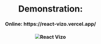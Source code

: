 <h1  align="center">Demonstration:</h1>

<h3 align="center"> Online: https://react-vizo.vercel.app/ <h3>

<p  align="center">

<img  alt="React Vizo"  src="https://images2.imgbox.com/64/4c/OAJOApmv_o.png" />

</p>
